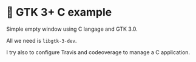 # 🥰 GTK 3+ C example

Simple empty window using C langage and GTK 3.0.

All we need is `libgtk-3-dev`.

I try also to configure Travis and codeoverage to manage a C application.
